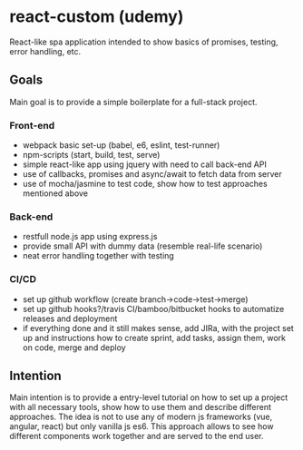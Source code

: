 # react-custom (udemy)

React-like spa application intended to show basics of promises, testing, error handling, etc.

## Goals

Main goal is to provide a simple boilerplate for a full-stack project.

### Front-end

- webpack basic set-up (babel, e6, eslint, test-runner)
- npm-scripts (start, build, test, serve)
- simple react-like app using jquery with need to call back-end API
- use of callbacks, promises and async/await to fetch data from server
- use of mocha/jasmine to test code, show how to test approaches mentioned above

### Back-end

- restfull node.js app using express.js
- provide small API with dummy data (resemble real-life scenario)
- neat error handling together with testing

### CI/CD

- set up github workflow (create branch->code->test->merge)
- set up github hooks?/travis CI/bamboo/bitbucket hooks to automatize releases and deployment
- if everything done and it still makes sense, add JIRa, with the project set up and instructions how to create sprint, add tasks, assign them, work on code, merge and deploy

## Intention
Main intention is to provide a entry-level tutorial on how to set up a project
with all necessary tools, show how to use them and describe different approaches.
The idea is not to use any of modern js frameworks (vue, angular, react) but only vanilla js es6.
This approach allows to see how different components work together and are served to the end user. 
